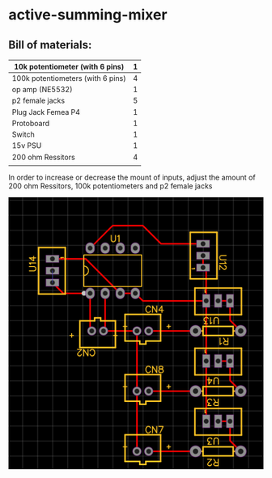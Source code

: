 # active-summing-mixer

## Bill of materials:

| 10k potentiometer (with 6 pins)         | 1 |
| --------------------------------------- | - |
| 100k potentiometers (with 6 pins)       | 4 |
| op amp (NE5532)                         | 1 |
| p2 female jacks                         | 5 |
| Plug Jack Femea P4                      | 1 |
| Protoboard                              | 1 |
| Switch                                  | 1 |
| 15v PSU                                 | 1 |
| 200 ohm Ressitors                       | 4 |
|                                         |   |

In order to increase or decrease the mount of inputs, adjust the amount of 200 ohm Ressitors, 100k potentiometers and p2 female jacks 

<img src="https://github.com/cesarwen/active-summing-mixer/blob/main/mono/pcb.png?raw=true">


